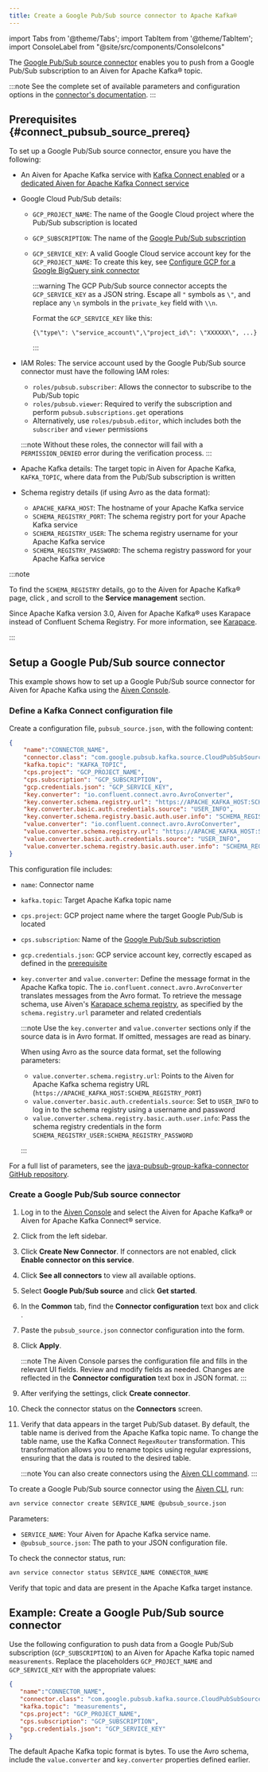 ```yaml
---
title: Create a Google Pub/Sub source connector to Apache Kafka®
---
```

import Tabs from '@theme/Tabs';
import TabItem from '@theme/TabItem';
import ConsoleLabel from "@site/src/components/ConsoleIcons"

The [Google Pub/Sub source connector](https://github.com/googleapis/java-pubsub-group-kafka-connector) enables you to push from a Google Pub/Sub subscription to an Aiven for Apache Kafka® topic.

:::note
See the complete set of available parameters and configuration
options in the [connector's
documentation](https://github.com/googleapis/java-pubsub-group-kafka-connector).
:::

## Prerequisites {#connect_pubsub_source_prereq}

To set up a Google Pub/Sub source connector, ensure you have the following:

- An Aiven for Apache Kafka service with [Kafka Connect enabled](enable-connect) or a
  [dedicated Aiven for Apache Kafka Connect service](/docs/products/kafka/kafka-connect/get-started#apache_kafka_connect_dedicated_cluster)
- Google Cloud Pub/Sub details:
  - `GCP_PROJECT_NAME`: The name of the Google Cloud project where the Pub/Sub
    subscription is located
  - `GCP_SUBSCRIPTION`: The name of the [Google Pub/Sub subscription](https://cloud.google.com/pubsub/docs/create-subscription)
  - `GCP_SERVICE_KEY`: A valid Google Cloud service account key for the
    `GCP_PROJECT_NAME`: To create this key, see [Configure GCP for a Google BigQuery sink connector](/docs/products/kafka/kafka-connect/howto/gcp-bigquery-sink#configure-google-cloud)

    :::warning
    The GCP Pub/Sub source connector accepts the `GCP_SERVICE_KEY` as a JSON string.
    Escape all `"` symbols as `\"`, and replace any `\n` symbols in the `private_key` field with `\\n`.

    Format the `GCP_SERVICE_KEY` like this:

    `{\"type\": \"service_account\",\"project_id\": \"XXXXXX\", ...}`

    :::

- IAM Roles: The service account used by the Google Pub/Sub source connector must have
  the following IAM roles:
  - `roles/pubsub.subscriber`: Allows the connector to subscribe to the Pub/Sub topic
  - `roles/pubsub.viewer`: Required to verify the subscription and perform
    `pubsub.subscriptions.get` operations
  - Alternatively, use `roles/pubsub.editor`, which includes both the `subscriber` and
    `viewer` permissions

  :::note
  Without these roles, the connector will fail with a `PERMISSION_DENIED` error during
  the verification process.
  :::

- Apache Kafka details: The target topic in Aiven for Apache Kafka, `KAFKA_TOPIC`,
  where data from the Pub/Sub subscription is written
- Schema registry details (if using Avro as the data format):
  - `APACHE_KAFKA_HOST`: The hostname of your Apache Kafka service
  - `SCHEMA_REGISTRY_PORT`: The schema registry port for your Apache Kafka service
  - `SCHEMA_REGISTRY_USER`: The schema registry username for your Apache Kafka service
  - `SCHEMA_REGISTRY_PASSWORD`: The schema registry password for your Apache Kafka service

 :::note

 To find the `SCHEMA_REGISTRY` details, go to the Aiven for Apache Kafka®
 <ConsoleLabel name="overview"/> page, click <ConsoleLabel name="service settings"/>, and
 scroll to the **Service management** section.

 Since Apache Kafka version 3.0, Aiven for Apache Kafka® uses Karapace instead of
 Confluent Schema Registry. For more information, see
 [Karapace](/docs/products/kafka/karapace).

 :::

## Setup a Google Pub/Sub source connector

This example shows how to set up a Google Pub/Sub source connector for Aiven for Apache
Kafka using the [Aiven Console](https://console.aiven.io/).

### Define a Kafka Connect configuration file

Create a configuration file, `pubsub_source.json`, with the following content:

```json
{
    "name":"CONNECTOR_NAME",
    "connector.class": "com.google.pubsub.kafka.source.CloudPubSubSourceConnector",
    "kafka.topic": "KAFKA_TOPIC",
    "cps.project": "GCP_PROJECT_NAME",
    "cps.subscription": "GCP_SUBSCRIPTION",
    "gcp.credentials.json": "GCP_SERVICE_KEY",
    "key.converter": "io.confluent.connect.avro.AvroConverter",
    "key.converter.schema.registry.url": "https://APACHE_KAFKA_HOST:SCHEMA_REGISTRY_PORT",
    "key.converter.basic.auth.credentials.source": "USER_INFO",
    "key.converter.schema.registry.basic.auth.user.info": "SCHEMA_REGISTRY_USER:SCHEMA_REGISTRY_PASSWORD",
    "value.converter": "io.confluent.connect.avro.AvroConverter",
    "value.converter.schema.registry.url": "https://APACHE_KAFKA_HOST:SCHEMA_REGISTRY_PORT",
    "value.converter.basic.auth.credentials.source": "USER_INFO",
    "value.converter.schema.registry.basic.auth.user.info": "SCHEMA_REGISTRY_USER:SCHEMA_REGISTRY_PASSWORD"
}
```

This configuration file includes:

- `name`: Connector name
- `kafka.topic`: Target Apache Kafka topic name
- `cps.project`: GCP project name where the target Google Pub/Sub
    is located
- `cps.subscription`: Name of the [Google Pub/Sub subscription](https://cloud.google.com/pubsub/docs/create-subscription)
- `gcp.credentials.json`: GCP service account key, correctly escaped as defined in the
  [prerequisite](/docs/products/kafka/kafka-connect/howto/gcp-pubsub-source#connect_pubsub_source_prereq)
- `key.converter` and `value.converter`: Define the message format in the Apache Kafka
  topic. The `io.confluent.connect.avro.AvroConverter` translates messages from the
  Avro format. To retrieve the message schema, use Aiven's
  [Karapace schema registry](https://github.com/aiven/karapace), as specified
  by the `schema.registry.url` parameter and related credentials

  :::note
  Use the `key.converter` and `value.converter` sections only if the source data is in
  Avro format. If omitted, messages are read as binary.

  When using Avro as the source data format, set the following parameters:

  - `value.converter.schema.registry.url`: Points to the Aiven for Apache Kafka schema
    registry URL (`https://APACHE_KAFKA_HOST:SCHEMA_REGISTRY_PORT`)
  - `value.converter.basic.auth.credentials.source`: Set to `USER_INFO` to log in to the
    schema registry using a username and password
  - `value.converter.schema.registry.basic.auth.user.info`: Pass the schema registry
    credentials in the form `SCHEMA_REGISTRY_USER:SCHEMA_REGISTRY_PASSWORD`

   :::

For a full list of parameters, see the
[java-pubsub-group-kafka-connector GitHub repository](https://github.com/googleapis/java-pubsub-group-kafka-connector/).

### Create a Google Pub/Sub source connector

<Tabs groupId="setup-method"> <TabItem value="console" label="Aiven Console" default>

1. Log in to the [Aiven Console](https://console.aiven.io/) and select the Aiven for
   Apache Kafka® or Aiven for Apache Kafka Connect® service.
1. Click  <ConsoleLabel name="connectors"/> from the left sidebar.
1. Click **Create New Connector**. If connectors are not enabled,
   click **Enable connector on this service**.
1. Click **See all connectors** to view all available options.
1. Select **Google Pub/Sub source** and click **Get started**.
1. In the **Common** tab, find the **Connector configuration** text box and
   click <ConsoleLabel name="edit"/>.
1. Paste the `pubsub_source.json` connector configuration into the form.
1. Click **Apply**.

   :::note
   The Aiven Console parses the configuration file and fills in the relevant UI fields.
   Review and modify fields as needed. Changes are reflected in
   the **Connector configuration** text box in JSON format.
   :::

1. After verifying the settings, click **Create connector**.
1. Check the connector status on the **Connectors** screen.
1. Verify that data appears in the target Pub/Sub dataset. By default, the table name is
   derived from the Apache Kafka topic name. To change the table name, use the Kafka
   Connect `RegexRouter` transformation. This transformation allows you to rename
   topics using regular expressions, ensuring that the data is routed to the desired
   table.


    :::note
    You can also create connectors using the
    [Aiven CLI command](/docs/tools/cli/service/connector#avn_service_connector_create).
    :::

</TabItem> <TabItem value="cli" label="Aiven CLI">

To create a Google Pub/Sub source connector using the
[Aiven CLI](/docs/tools/cli/service-cli), run:

```bash
avn service connector create SERVICE_NAME @pubsub_source.json
```

Parameters:

- `SERVICE_NAME`: Your Aiven for Apache Kafka service name.
- `@pubsub_source.json`: The path to your JSON configuration file.

To check the connector status, run:

```bash
avn service connector status SERVICE_NAME CONNECTOR_NAME
```

Verify that topic and data are present in the Apache Kafka target instance.

</TabItem> </Tabs>

## Example: Create a Google Pub/Sub source connector

Use the following configuration to push data from a Google Pub/Sub subscription
(`GCP_SUBSCRIPTION`) to an Aiven for Apache Kafka topic named `measurements`. Replace the
placeholders `GCP_PROJECT_NAME` and `GCP_SERVICE_KEY` with the appropriate values:

```json
{
   "name":"CONNECTOR_NAME",
   "connector.class": "com.google.pubsub.kafka.source.CloudPubSubSourceConnector",
   "kafka.topic": "measurements",
   "cps.project": "GCP_PROJECT_NAME",
   "cps.subscription": "GCP_SUBSCRIPTION",
   "gcp.credentials.json": "GCP_SERVICE_KEY"
}
```

The default Apache Kafka topic format is bytes. To use the Avro schema, include
the `value.converter` and `key.converter` properties defined earlier.
